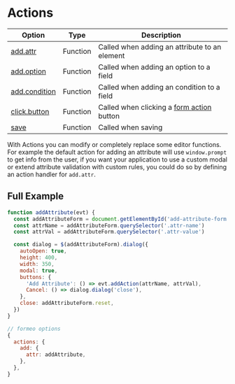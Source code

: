 # Actions

| Option             | Type     | Description                                    |
| ------------------ | -------- | ---------------------------------------------- |
| [add.attr](#)      | Function | Called when adding an attribute to an element  |
| [add.option](#)    | Function | Called when adding an option to a field        |
| [add.condition](#) | Function | Called when adding an condition to a field     |
| [click.button](#)  | Function | Called when clicking a [form action](#) button |
| [save](#)          | Function | Called when saving                             |

With Actions you can modify or completely replace some editor functions. For example the default action for adding an attribute will use `window.prompt` to get info from the user, if you want your application to use a custom modal or extend attribute validation with custom rules, you could do so by defining an action handler for `add.attr`.

## Full Example

```javascript
function addAttribute(evt) {
  const addAttributeForm = document.getElementById('add-attribute-form')
  const attrName = addAttributeForm.querySelector('.attr-name')
  const attrVal = addAttributeForm.querySelector('.attr-value')

  const dialog = $(addAttributeForm).dialog({
    autoOpen: true,
    height: 400,
    width: 350,
    modal: true,
    buttons: {
      'Add Attribute': () => evt.addAction(attrName, attrVal),
      Cancel: () => dialog.dialog('close'),
    },
    close: addAttributeForm.reset,
  })
}
```

```javascript
// formeo options
{
  actions: {
    add: {
      attr: addAttribute,
    },
  },
}
```

